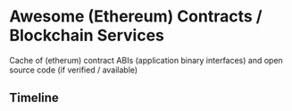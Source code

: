 #  Awesome (Ethereum) Contracts  / Blockchain Services


Cache of (etherum) contract ABIs (application binary interfaces)
and  open source code (if verified / available)


## Timeline







